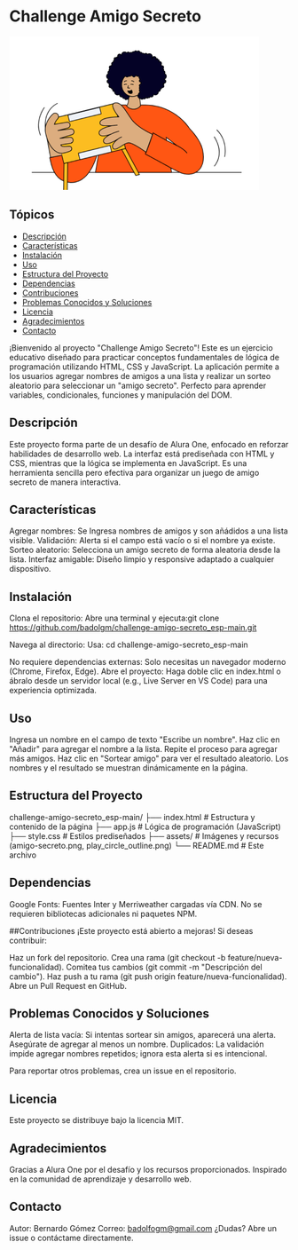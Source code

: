 # Challenge Amigo Secreto

![Amigo Secreto](assets/amigo-secreto.png)

## Tópicos
- [Descripción](#descripción)
- [Características](#características)
- [Instalación](#instalación)
- [Uso](#uso)
- [Estructura del Proyecto](#estructura-del-proyecto)
- [Dependencias](#dependencias)
- [Contribuciones](#contribuciones)
- [Problemas Conocidos y Soluciones](#problemas-conocidos-y-soluciones)
- [Licencia](#licencia)
- [Agradecimientos](#agradecimientos)
- [Contacto](#contacto)


¡Bienvenido al proyecto "Challenge Amigo Secreto"! Este es un ejercicio educativo diseñado para practicar conceptos fundamentales de lógica de programación utilizando HTML, CSS y JavaScript. La aplicación permite a los usuarios agregar nombres de amigos a una lista y realizar un sorteo aleatorio para seleccionar un "amigo secreto". Perfecto para aprender variables, condicionales, funciones y manipulación del DOM.

## Descripción

Este proyecto forma parte de un desafío de Alura One, enfocado en reforzar habilidades de desarrollo web. La interfaz está prediseñada con HTML y CSS, mientras que la lógica se implementa en JavaScript. Es una herramienta sencilla pero efectiva para organizar un juego de amigo secreto de manera interactiva.

## Características

Agregar nombres: Se Ingresa nombres de amigos y son añádidos  a una lista visible.
Validación: Alerta si el campo está vacío o si el nombre ya existe.
Sorteo aleatorio: Selecciona un amigo secreto de forma aleatoria desde la lista.
Interfaz amigable: Diseño limpio y responsive adaptado a cualquier dispositivo.


## Instalación

Clona el repositorio:
Abre una terminal y ejecuta:git clone https://github.com/badolgm/challenge-amigo-secreto_esp-main.git


Navega al directorio:
Usa:  cd challenge-amigo-secreto_esp-main


No requiere dependencias externas: Solo necesitas un navegador moderno (Chrome, Firefox, Edge).
Abre el proyecto:
Haga doble clic en index.html o ábralo desde un servidor local (e.g., Live Server en VS Code) para una experiencia optimizada.


## Uso

Ingresa un nombre en el campo de texto "Escribe un nombre".
Haz clic en "Añadir" para agregar el nombre a la lista.
Repite el proceso para agregar más amigos.
Haz clic en "Sortear amigo" para ver el resultado aleatorio.
Los nombres y el resultado se muestran dinámicamente en la página.


## Estructura del Proyecto
challenge-amigo-secreto_esp-main/
├── index.html         # Estructura y contenido de la página
├── app.js            # Lógica de programación (JavaScript)
├── style.css         # Estilos prediseñados
├── assets/           # Imágenes y recursos (amigo-secreto.png, play_circle_outline.png)
└── README.md         # Este archivo


## Dependencias

Google Fonts: Fuentes Inter y Merriweather cargadas vía CDN.
No se requieren bibliotecas adicionales ni paquetes NPM.


##Contribuciones
¡Este proyecto está abierto a mejoras! Si deseas contribuir:

Haz un fork del repositorio.
Crea una rama (git checkout -b feature/nueva-funcionalidad).
Comitea tus cambios (git commit -m "Descripción del cambio").
Haz push a tu rama (git push origin feature/nueva-funcionalidad).
Abre un Pull Request en GitHub.


## Problemas Conocidos y Soluciones

Alerta de lista vacía: Si intentas sortear sin amigos, aparecerá una alerta. Asegúrate de agregar al menos un nombre.
Duplicados: La validación impide agregar nombres repetidos; ignora esta alerta si es intencional.

Para reportar otros problemas, crea un issue en el repositorio.

## Licencia
Este proyecto se distribuye bajo la licencia MIT.

## Agradecimientos

Gracias a Alura One por el desafío y los recursos proporcionados.
Inspirado en la comunidad de aprendizaje y desarrollo web.


## Contacto

Autor: Bernardo Gómez 
Correo: badolfogm@gmail.com 
¿Dudas? Abre un issue o contáctame directamente.
